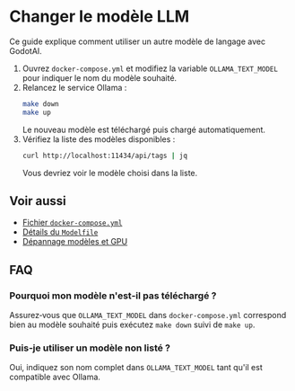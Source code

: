 # Changer le modèle LLM

Ce guide explique comment utiliser un autre modèle de langage avec GodotAI.

1. Ouvrez `docker-compose.yml` et modifiez la variable `OLLAMA_TEXT_MODEL` pour indiquer le nom du modèle souhaité.
2. Relancez le service Ollama :
   ```bash
   make down
   make up
   ```
   Le nouveau modèle est téléchargé puis chargé automatiquement.
3. Vérifiez la liste des modèles disponibles :
   ```bash
   curl http://localhost:11434/api/tags | jq
   ```
   Vous devriez voir le modèle choisi dans la liste.

## Voir aussi

- [Fichier `docker-compose.yml`](../reference/docker-compose-yml.md)
- [Détails du `Modelfile`](../reference/modelfile.md)
- [Dépannage modèles et GPU](depannage-modeles-gpu.md)

## FAQ

### Pourquoi mon modèle n'est‑il pas téléchargé ?

Assurez‑vous que `OLLAMA_TEXT_MODEL` dans `docker-compose.yml` correspond bien
au modèle souhaité puis exécutez `make down` suivi de `make up`.

### Puis‑je utiliser un modèle non listé ?

Oui, indiquez son nom complet dans `OLLAMA_TEXT_MODEL` tant qu'il est compatible
avec Ollama.
